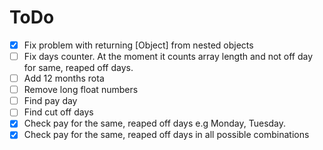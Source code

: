 # ToDo

- [x] Fix problem with returning [Object] from nested objects
- [ ] Fix days counter. At the moment it counts array length and not off day for same, reaped off days.
- [ ] Add 12 months rota
- [ ] Remove long float numbers
- [ ] Find pay day
- [ ] Find cut off days
- [x] Check pay for the same, reaped off days e.g Monday, Tuesday.
- [x] Check pay for the same, reaped off days in all possible combinations
